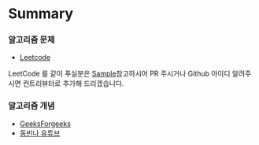 # Summary

### 알고리즘 문제
* [Leetcode](https://leetcode.com/problemset/algorithms/ )


LeetCode 를 같이 푸실분은 [Sample](https://github.com/SwiftAlgorithmClub/LeetCode/tree/master/LeetCode/Example.playground)참고하시어 PR 주시거나 Github 아이디 알려주시면 컨트리뷰터로 추가해 드리겠습니다.

### 알고리즘 개념
* [GeeksForgeeks](https://www.geeksforgeeks.org/fundamentals-of-algorithms/)
* [동빈나 유튜브](https://www.youtube.com/watch?v=qQ5iLNjpxSk&list=PLRx0vPvlEmdDHxCvAQS1_6XV4deOwfVrz)

